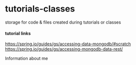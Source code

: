 # tutorials-classes
storage for code &amp; files created during tutorials or classes

#### tutorial links
https://spring.io/guides/gs/accessing-data-mongodb/#scratch
https://spring.io/guides/gs/accessing-mongodb-data-rest/

Information about me
